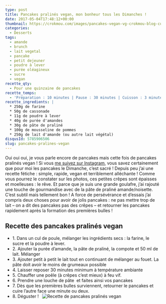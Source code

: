 ```yaml
---
type: post
title: Pancakes pralinés vegan, mon bonheur tous les Dimanches !
date: 2017-05-04T17:48:12+00:00
thumbnail: https://crokmou.com/images/pancakes-vegan-vg-crokmou-blog-cuisine-voyage-1.jpg
categories:
  - Desserts
tags:
  - amande
  - brunch
  - lait vegetal
  - pancake
  - petit dejeuner
  - poudre à lever
  - purée oléagineux
  - sucre
  - vegan
recette_qty:
  - Pour une quinzaine de pancakes
recette_temps:
  - 'Préparation : 10 minutes | Pause : 30 minutes | Cuisson : 3 minutes'
recette_ingredients: |
  * 250g de farine
  * 50g de cassonade
  * 11g de poudre à lever
  * 40g de purée d'amandes
  * 30g de pâte de praliné
  * 100g de mousseline de pommes
  * 250g de lait d'amande (ou autre lait végétal)
disqusId: 5785906506
slug: pancakes-pralines-vegan
---
```


Oui oui oui, je vous parle encore de pancakes mais cette fois de pancakes pralinés vegan ! Si vous [me suivez sur Instagram](https://www.instagram.com/crokmou.blog/), vous savez certainement que pour moi les pancakes le Dimanche, c’est sacré ! Depuis peu j’ai une recette fétiche : simple, rapide, vegan et terriblement alléchante ! Comme vous pourrez le constater sur les photos, ces petites crêpes sont épaisses et moelleuses : le rêve. Et parce que je suis une grande goulafre, j’ai rajouté une touche de gourmandise avec de la pâte de praliné amande/noisette. C’est subtil mais tellement bon ! A force de persévérance et d’essais j’ai compris deux choses pour avoir de jolis pancakes : ne pas mettre trop de lait – on a dit des pancakes pas des crêpes – et retourner les pancakes rapidement après la formation des premières bulles !  

## **Recette des pancakes pralinés vegan**

* 1\. Dans un cul de poule, mélanger les ingrédients secs : la farine, le sucre et la poudre à lever.
* 2\. Ajouter la purée d’amande, la pâte de praliné, la compote et 50 ml de lait. Mélanger
* 3\. Ajouter petit à petit le lait tout en continuant de mélanger au fouet. La pâte doit avoir le moins de grumeaux possible
* 4\. Laisser reposer 30 minutes minimum à température ambiante
* 5\. Chauffer une poêle (à crêpes c’est mieux) à feu vif.
* 6\. Prendre une louche de pâte  et faites ainsi vos pancakes
* 7\. Dès que les premières bulles surviennent, retourner le pancakes et cuire l’autre face une minute ou deux.
* 8\. Déguster !   ![Recette de pancakes pralinés vegan](https://crokmou.com/images/pancakes-vegan-vg-crokmou-blog-cuisine-voyage-1-1_uuzptg.jpg "Recette de pancakes pralinés vegan")